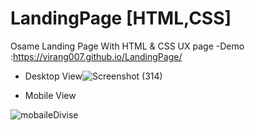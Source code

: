 # LandingPage [HTML,CSS]
 Osame Landing Page With HTML &amp; CSS  UX page
-Demo :https://virang007.github.io/LandingPage/

- Desktop View![Screenshot (314)](https://github.com/Virang007/LandingPage/assets/104147123/ee0af4ff-60f0-4027-8b51-2f3d534fe9e0)

- Mobile View

![mobaileDivise](https://github.com/Virang007/LandingPage/assets/104147123/fc051221-9405-408d-aa64-403182b4bd5a)
